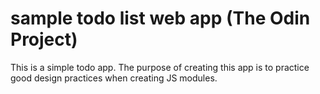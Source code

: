 # sample todo list web app (The Odin Project)

This is a simple todo app. The purpose of creating this app is to
practice good design practices when creating JS modules. 